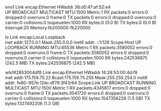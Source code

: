 eno1      Link encap:Ethernet  HWaddr 38:d5:47:af:52:e4  
          UP BROADCAST MULTICAST  MTU:1500  Metric:1
          RX packets:0 errors:0 dropped:0 overruns:0 frame:0
          TX packets:0 errors:0 dropped:0 overruns:0 carrier:0
          collisions:0 txqueuelen:1000 
          RX bytes:0 (0.0 B)  TX bytes:0 (0.0 B)
          Interrupt:20 Memory:fb200000-fb220000 

lo        Link encap:Local Loopback  
          inet addr:127.0.0.1  Mask:255.0.0.0
          inet6 addr: ::1/128 Scope:Host
          UP LOOPBACK RUNNING  MTU:65536  Metric:1
          RX packets:3580052 errors:0 dropped:0 overruns:0 frame:0
          TX packets:3580052 errors:0 dropped:0 overruns:0 carrier:0
          collisions:0 txqueuelen:1000 
          RX bytes:242536875 (242.5 MB)  TX bytes:242536875 (242.5 MB)

wlxf42853004df8 Link encap:Ethernet  HWaddr f4:28:53:00:4d:f8  
          inet addr:175.159.75.22  Bcast:175.159.75.255  Mask:255.255.254.0
          inet6 addr: fe80::957e:12dc:df79:3f43/64 Scope:Link
          UP BROADCAST RUNNING MULTICAST  MTU:1500  Metric:1
          RX packets:4345617 errors:0 dropped:0 overruns:0 frame:0
          TX packets:3041720 errors:0 dropped:0 overruns:0 carrier:0
          collisions:0 txqueuelen:1000 
          RX bytes:1547356228 (1.5 GB)  TX bytes:1327492206 (1.3 GB)

